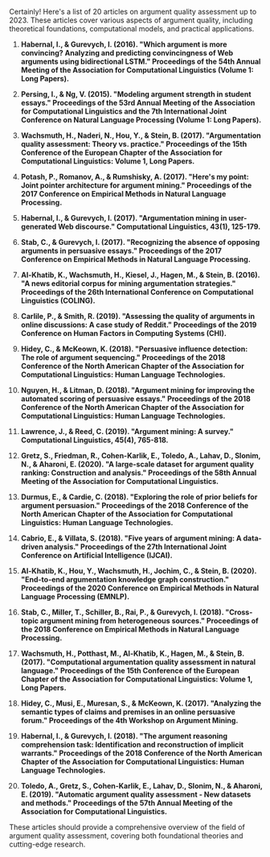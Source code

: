 Certainly! Here's a list of 20 articles on argument quality assessment up to 2023. These articles cover various aspects of argument quality, including theoretical foundations, computational models, and practical applications.

1. **Habernal, I., & Gurevych, I. (2016). "Which argument is more convincing? Analyzing and predicting convincingness of Web arguments using bidirectional LSTM." Proceedings of the 54th Annual Meeting of the Association for Computational Linguistics (Volume 1: Long Papers).**
   
2. **Persing, I., & Ng, V. (2015). "Modeling argument strength in student essays." Proceedings of the 53rd Annual Meeting of the Association for Computational Linguistics and the 7th International Joint Conference on Natural Language Processing (Volume 1: Long Papers).**

3. **Wachsmuth, H., Naderi, N., Hou, Y., & Stein, B. (2017). "Argumentation quality assessment: Theory vs. practice." Proceedings of the 15th Conference of the European Chapter of the Association for Computational Linguistics: Volume 1, Long Papers.**

4. **Potash, P., Romanov, A., & Rumshisky, A. (2017). "Here's my point: Joint pointer architecture for argument mining." Proceedings of the 2017 Conference on Empirical Methods in Natural Language Processing.**

5. **Habernal, I., & Gurevych, I. (2017). "Argumentation mining in user-generated Web discourse." Computational Linguistics, 43(1), 125-179.**

6. **Stab, C., & Gurevych, I. (2017). "Recognizing the absence of opposing arguments in persuasive essays." Proceedings of the 2017 Conference on Empirical Methods in Natural Language Processing.**

7. **Al-Khatib, K., Wachsmuth, H., Kiesel, J., Hagen, M., & Stein, B. (2016). "A news editorial corpus for mining argumentation strategies." Proceedings of the 26th International Conference on Computational Linguistics (COLING).**

8. **Carlile, P., & Smith, R. (2019). "Assessing the quality of arguments in online discussions: A case study of Reddit." Proceedings of the 2019 Conference on Human Factors in Computing Systems (CHI).**

9. **Hidey, C., & McKeown, K. (2018). "Persuasive influence detection: The role of argument sequencing." Proceedings of the 2018 Conference of the North American Chapter of the Association for Computational Linguistics: Human Language Technologies.**

10. **Nguyen, H., & Litman, D. (2018). "Argument mining for improving the automated scoring of persuasive essays." Proceedings of the 2018 Conference of the North American Chapter of the Association for Computational Linguistics: Human Language Technologies.**

11. **Lawrence, J., & Reed, C. (2019). "Argument mining: A survey." Computational Linguistics, 45(4), 765-818.**

12. **Gretz, S., Friedman, R., Cohen-Karlik, E., Toledo, A., Lahav, D., Slonim, N., & Aharoni, E. (2020). "A large-scale dataset for argument quality ranking: Construction and analysis." Proceedings of the 58th Annual Meeting of the Association for Computational Linguistics.**

13. **Durmus, E., & Cardie, C. (2018). "Exploring the role of prior beliefs for argument persuasion." Proceedings of the 2018 Conference of the North American Chapter of the Association for Computational Linguistics: Human Language Technologies.**

14. **Cabrio, E., & Villata, S. (2018). "Five years of argument mining: A data-driven analysis." Proceedings of the 27th International Joint Conference on Artificial Intelligence (IJCAI).**

15. **Al-Khatib, K., Hou, Y., Wachsmuth, H., Jochim, C., & Stein, B. (2020). "End-to-end argumentation knowledge graph construction." Proceedings of the 2020 Conference on Empirical Methods in Natural Language Processing (EMNLP).**

16. **Stab, C., Miller, T., Schiller, B., Rai, P., & Gurevych, I. (2018). "Cross-topic argument mining from heterogeneous sources." Proceedings of the 2018 Conference on Empirical Methods in Natural Language Processing.**

17. **Wachsmuth, H., Potthast, M., Al-Khatib, K., Hagen, M., & Stein, B. (2017). "Computational argumentation quality assessment in natural language." Proceedings of the 15th Conference of the European Chapter of the Association for Computational Linguistics: Volume 1, Long Papers.**

18. **Hidey, C., Musi, E., Muresan, S., & McKeown, K. (2017). "Analyzing the semantic types of claims and premises in an online persuasive forum." Proceedings of the 4th Workshop on Argument Mining.**

19. **Habernal, I., & Gurevych, I. (2018). "The argument reasoning comprehension task: Identification and reconstruction of implicit warrants." Proceedings of the 2018 Conference of the North American Chapter of the Association for Computational Linguistics: Human Language Technologies.**

20. **Toledo, A., Gretz, S., Cohen-Karlik, E., Lahav, D., Slonim, N., & Aharoni, E. (2019). "Automatic argument quality assessment - New datasets and methods." Proceedings of the 57th Annual Meeting of the Association for Computational Linguistics.**

These articles should provide a comprehensive overview of the field of argument quality assessment, covering both foundational theories and cutting-edge research.